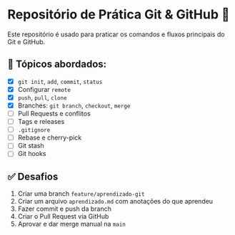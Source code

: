 # Repositório de Prática Git & GitHub 🐙

Este repositório é usado para praticar os comandos e fluxos principais do Git e GitHub.

## 📌 Tópicos abordados:

- [x] `git init`, `add`, `commit`, `status`
- [x] Configurar `remote`
- [x] `push`, `pull`, `clone`
- [x] Branches: `git branch`, `checkout`, `merge`
- [ ] Pull Requests e conflitos
- [ ] Tags e releases
- [ ] `.gitignore`
- [ ] Rebase e cherry-pick
- [ ] Git stash
- [ ] Git hooks

## ✅ Desafios

1. Criar uma branch `feature/aprendizado-git`
2. Criar um arquivo `aprendizado.md` com anotações do que aprendeu
3. Fazer commit e push da branch
4. Criar o Pull Request via GitHub
5. Aprovar e dar merge manual na `main`
